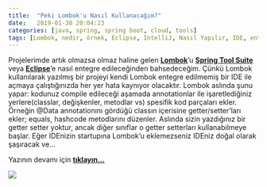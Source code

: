 ```yaml
---
title:  "Peki Lombok'u Nasıl Kullanacağım?"
date:   2019-01-30 20:04:23
categories: [java, spring, spring boot, cloud, tools]
tags: [Lombok, nedir, örnek, Eclipse, IntelliJ, Nasıl Yapılır, IDE, entegre, mehmet cem yücel, mehmet, cem, yücel, yucel, Data, Getter, Setter, Slf4j, Project lombok]
---
```


Projelerimde artık olmazsa olmaz haline gelen <a style="font-weight:bold" href="https://projectlombok.org/?utm_source=mehmetcemyucel.com&utm_medium=refferal&utm_campaign=blog" target="_blank">Lombok</a>’u <a style="font-weight:bold" href="https://spring.io/tools?utm_source=mehmetcemyucel.com&utm_medium=refferal&utm_campaign=blog" target="_blank">Spring Tool Suite</a> veya <a style="font-weight:bold" href="https://www.eclipse.org/downloads/?utm_source=mehmetcemyucel.com&utm_medium=refferal&utm_campaign=blog" target="_blank">Eclipse</a>’e nasıl entegre edileceğinden bahsedeceğim. Çünkü Lombok kullanılarak yazılmış bir projeyi kendi Lombok entegre edilmemiş bir IDE ile açmaya çalıştığınızda her yer hata kaynıyor olacaktır. Lombok aslında şunu yapar: kodunuz compile edileceği aşamada annotationlar ile işaretlediğiniz yerlere(classlar, değişkenler, metodlar vs) spesifik kod parçaları ekler. Örneğin @Data annotationını gördüğü classın içerisine getter/setter’ları ekler; equals, hashcode metodlarını düzenler. Aslında sizin yazdığınız bir getter setter yoktur, ancak diğer sınıflar o getter setterları kullanabilmeye başlar. Eğer IDEnizin startupına Lombok’u eklemezseniz IDEniz doğal olarak şaşıracak ve...

Yazının devamı için 
<a style="font-weight:bold" href="https://medium.com/mehmetcemyucel/6cdf18a8ee2d?utm_source=mehmetcemyucel.com&utm_medium=refferal&utm_campaign=blog" target="_blank">tıklayın...</a>

![](https://cdn-images-1.medium.com/max/800/1*v_NiWtOaQEt5plnvrPLf_g.jpeg)
